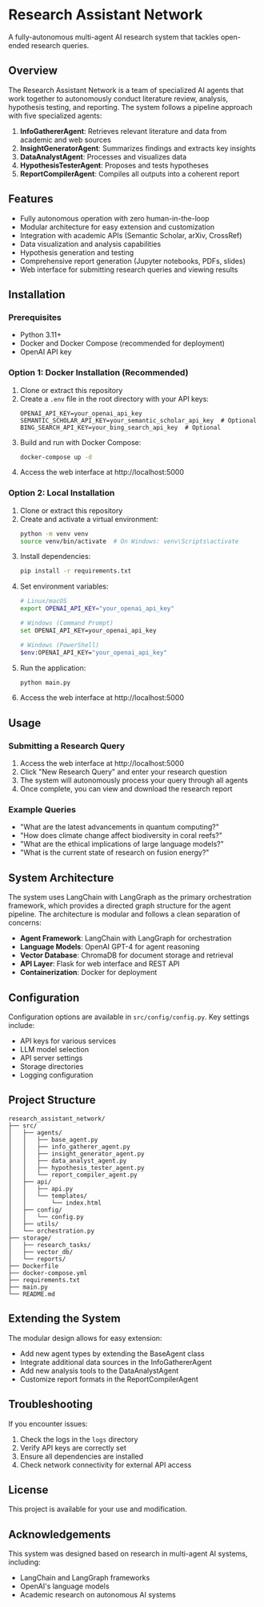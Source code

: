 # Research Assistant Network

A fully-autonomous multi-agent AI research system that tackles open-ended research queries.

## Overview

The Research Assistant Network is a team of specialized AI agents that work together to autonomously conduct literature review, analysis, hypothesis testing, and reporting. The system follows a pipeline approach with five specialized agents:

1. **InfoGathererAgent**: Retrieves relevant literature and data from academic and web sources
2. **InsightGeneratorAgent**: Summarizes findings and extracts key insights
3. **DataAnalystAgent**: Processes and visualizes data
4. **HypothesisTesterAgent**: Proposes and tests hypotheses
5. **ReportCompilerAgent**: Compiles all outputs into a coherent report

## Features

- Fully autonomous operation with zero human-in-the-loop
- Modular architecture for easy extension and customization
- Integration with academic APIs (Semantic Scholar, arXiv, CrossRef)
- Data visualization and analysis capabilities
- Hypothesis generation and testing
- Comprehensive report generation (Jupyter notebooks, PDFs, slides)
- Web interface for submitting research queries and viewing results

## Installation

### Prerequisites

- Python 3.11+
- Docker and Docker Compose (recommended for deployment)
- OpenAI API key

### Option 1: Docker Installation (Recommended)

1. Clone or extract this repository
2. Create a `.env` file in the root directory with your API keys:
   ```
   OPENAI_API_KEY=your_openai_api_key
   SEMANTIC_SCHOLAR_API_KEY=your_semantic_scholar_api_key  # Optional
   BING_SEARCH_API_KEY=your_bing_search_api_key  # Optional
   ```
3. Build and run with Docker Compose:
   ```bash
   docker-compose up -d
   ```
4. Access the web interface at http://localhost:5000

### Option 2: Local Installation

1. Clone or extract this repository
2. Create and activate a virtual environment:
   ```bash
   python -m venv venv
   source venv/bin/activate  # On Windows: venv\Scripts\activate
   ```
3. Install dependencies:
   ```bash
   pip install -r requirements.txt
   ```
4. Set environment variables:
   ```bash
   # Linux/macOS
   export OPENAI_API_KEY="your_openai_api_key"
   
   # Windows (Command Prompt)
   set OPENAI_API_KEY=your_openai_api_key
   
   # Windows (PowerShell)
   $env:OPENAI_API_KEY="your_openai_api_key"
   ```
5. Run the application:
   ```bash
   python main.py
   ```
6. Access the web interface at http://localhost:5000

## Usage

### Submitting a Research Query

1. Access the web interface at http://localhost:5000
2. Click "New Research Query" and enter your research question
3. The system will autonomously process your query through all agents
4. Once complete, you can view and download the research report

### Example Queries

- "What are the latest advancements in quantum computing?"
- "How does climate change affect biodiversity in coral reefs?"
- "What are the ethical implications of large language models?"
- "What is the current state of research on fusion energy?"

## System Architecture

The system uses LangChain with LangGraph as the primary orchestration framework, which provides a directed graph structure for the agent pipeline. The architecture is modular and follows a clean separation of concerns:

- **Agent Framework**: LangChain with LangGraph for orchestration
- **Language Models**: OpenAI GPT-4 for agent reasoning
- **Vector Database**: ChromaDB for document storage and retrieval
- **API Layer**: Flask for web interface and REST API
- **Containerization**: Docker for deployment

## Configuration

Configuration options are available in `src/config/config.py`. Key settings include:

- API keys for various services
- LLM model selection
- API server settings
- Storage directories
- Logging configuration

## Project Structure

```
research_assistant_network/
├── src/
│   ├── agents/
│   │   ├── base_agent.py
│   │   ├── info_gatherer_agent.py
│   │   ├── insight_generator_agent.py
│   │   ├── data_analyst_agent.py
│   │   ├── hypothesis_tester_agent.py
│   │   └── report_compiler_agent.py
│   ├── api/
│   │   ├── api.py
│   │   └── templates/
│   │       └── index.html
│   ├── config/
│   │   └── config.py
│   ├── utils/
│   └── orchestration.py
├── storage/
│   ├── research_tasks/
│   ├── vector_db/
│   └── reports/
├── Dockerfile
├── docker-compose.yml
├── requirements.txt
├── main.py
└── README.md
```

## Extending the System

The modular design allows for easy extension:

- Add new agent types by extending the BaseAgent class
- Integrate additional data sources in the InfoGathererAgent
- Add new analysis tools to the DataAnalystAgent
- Customize report formats in the ReportCompilerAgent

## Troubleshooting

If you encounter issues:

1. Check the logs in the `logs` directory
2. Verify API keys are correctly set
3. Ensure all dependencies are installed
4. Check network connectivity for external API access

## License

This project is available for your use and modification.

## Acknowledgements

This system was designed based on research in multi-agent AI systems, including:
- LangChain and LangGraph frameworks
- OpenAI's language models
- Academic research on autonomous AI systems
